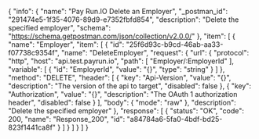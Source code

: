 {
  "info": {
    "name": "Pay Run.IO Delete an Employer",
    "_postman_id": "291474e5-1f35-4076-89d9-e7352fbfd854",
    "description": "Delete the specified employer",
    "schema": "https://schema.getpostman.com/json/collection/v2.0.0/"
  },
  "item": [
    {
      "name": "Employer",
      "item": [
        {
          "id": "25f6d93c-b9cd-46ab-aa33-f07738c9354f",
          "name": "DeleteEmployer",
          "request": {
            "url": {
              "protocol": "http",
              "host": "api.test.payrun.io",
              "path": [
                "Employer/:EmployerId"
              ],
              "variable": [
                {
                  "id": "EmployerId",
                  "value": "{}",
                  "type": "string"
                }
              ]
            },
            "method": "DELETE",
            "header": [
              {
                "key": "Api-Version",
                "value": "{}",
                "description": "The version of the api to target",
                "disabled": false
              },
              {
                "key": "Authorization",
                "value": "{}",
                "description": "The OAuth 1 authorization header",
                "disabled": false
              }
            ],
            "body": {
              "mode": "raw"
            },
            "description": "Delete the specified employer"
          },
          "response": [
            {
              "status": "OK",
              "code": 200,
              "name": "Response_200",
              "id": "a84784a6-5fa0-4bdf-bd25-823f1441ca8f"
            }
          ]
        }
      ]
    }
  ]
}